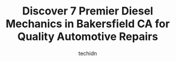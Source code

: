 ---
layout: ampstory
image: https://images.unsplash.com/photo-1628188859552-132bbeac6204?ixlib=rb-4.0.3&ixid=MnwxMjA3fDB8MHxwaG90by1wYWdlfHx8fGVufDB8fHx8&auto=format&fit=crop&w=640&h=853&q=80
author: techidn
featured: false
description: When it comes to finding reliable automotive experts in Bakersfield CA, USA, look no further than the 7 best Diesel Mechanic in the area. With their exceptional skills and dedication to prov
title: Discover 7 Premier Diesel Mechanics in Bakersfield CA for Quality Automotive Repairs
cover:
   title: Discover 7 Premier Diesel Mechanics in Bakersfield CA for Quality Automotive Repairs
   subtitle: Rickpate
   background: https://images.unsplash.com/photo-1628188859552-132bbeac6204?ixlib=rb-4.0.3&ixid=MnwxMjA3fDB8MHxwaG90by1wYWdlfHx8fGVufDB8fHx8&auto=format&fit=crop&w=640&h=853&q=80

pages: 
 - layout: thirds
   top: <h1>#1 CIRCLE M TRUCK REPAIR, INC</h1>
   bottom: "<p>I called the shop because they zcame highly recommended.They got me in right away and the same day called me back with a price and a Diagnosis.Pick my truck up a day earl</p>"
   background: https://www.knot35.com/toplist/wp-content/uploads/2023/06/best-diesel-mechanic-1-in-bakersfield-ca-1685833410.jpeg
   backgroundblur: true
 - layout: thirds
   top: <h1>#2 Petrol & Diesel MOBILE SERVICE LLC</h1>
   bottom: "<p>424 Melissa Ct, Bakersfield, CA 93304, United States</p>"
   background: https://www.knot35.com/toplist/wp-content/uploads/2023/06/best-diesel-mechanic-2-in-bakersfield-ca-1685833411.jpeg
   cta:
      link: https://www.knot35.com/toplist/discover-7-premier-diesel-mechanics-in-bakersfield-ca-for-quality-automotive-repairs/
      text: Discover 7 Premier Diesel Mechanics in Bakersfield CA for Quality Automotive Repairs
 - layout: thirds
   top: <h1>#3 Almaraz Diesel Repair Services</h1>
   bottom: "<p>2408 Arlana St, Bakersfield, CA 93304, United States</p>"
   background: https://www.knot35.com/toplist/wp-content/uploads/2023/06/best-diesel-mechanic-3-in-bakersfield-ca-1685833412.jpeg
   cta:
      link: https://www.knot35.com/toplist/discover-7-premier-diesel-mechanics-in-bakersfield-ca-for-quality-automotive-repairs/
      text: Discover 7 Premier Diesel Mechanics in Bakersfield CA for Quality Automotive Repairs
 - layout: thirds
   top: <h1>#4 Performance Truck And Diesel</h1>
   bottom: "<p>2429 Fruitvale Ave Suite 3, Bakersfield, CA 93308, United States</p>"
   background: https://images.unsplash.com/photo-1489694553447-4c9339da310d?ixlib=rb-4.0.3&ixid=MnwxMjA3fDB8MHxwaG90by1wYWdlfHx8fGVufDB8fHx8&auto=format&fit=crop&w=640&h=853&q=80
   cta:
      link: https://www.knot35.com/toplist/discover-7-premier-diesel-mechanics-in-bakersfield-ca-for-quality-automotive-repairs/
      text: Discover 7 Premier Diesel Mechanics in Bakersfield CA for Quality Automotive Repairs
 - layout: thirds
   top: <h1>#5 Diesel Kings Truck Repair, LLC</h1>
   bottom: "<p>1430 S Union Ave, Bakersfield, CA 93307, United States</p>"
   background: https://images.unsplash.com/photo-1515405295579-ba7b45403062?ixlib=rb-4.0.3&ixid=MnwxMjA3fDB8MHxwaG90by1wYWdlfHx8fGVufDB8fHx8&auto=format&fit=crop&w=640&h=853&q=80
   cta:
      link: https://www.knot35.com/toplist/discover-7-premier-diesel-mechanics-in-bakersfield-ca-for-quality-automotive-repairs/
      text: Discover 7 Premier Diesel Mechanics in Bakersfield CA for Quality Automotive Repairs
 - layout: thirds
   top: <h1>#6 Big Boys Diesel Repair Inc</h1>
   bottom: "<p>2572 S Union Ave, Bakersfield, CA 93307, United States</p>"
   background: https://images.unsplash.com/photo-1510906594845-bc082582c8cc?ixlib=rb-4.0.3&ixid=MnwxMjA3fDB8MHxwaG90by1wYWdlfHx8fGVufDB8fHx8&auto=format&fit=crop&w=640&h=853&q=80
   cta:
      link: https://www.knot35.com/toplist/discover-7-premier-diesel-mechanics-in-bakersfield-ca-for-quality-automotive-repairs/
      text: Discover 7 Premier Diesel Mechanics in Bakersfield CA for Quality Automotive Repairs
 - layout: thirds
   top: <h1>#7 Franco Mobile Repair</h1>
   bottom: "<p>425 Taft Hwy, Bakersfield, CA 93307, United States</p>"
   background: https://images.unsplash.com/photo-1462556791646-c201b8241a94?ixlib=rb-4.0.3&ixid=MnwxMjA3fDB8MHxwaG90by1wYWdlfHx8fGVufDB8fHx8&auto=format&fit=crop&w=640&h=853&q=80
   cta:
      link: https://www.knot35.com/toplist/discover-7-premier-diesel-mechanics-in-bakersfield-ca-for-quality-automotive-repairs/
      text: Discover 7 Premier Diesel Mechanics in Bakersfield CA for Quality Automotive Repairs
 - layout: thirds
   middle: Continue reading...
   background: https://images.unsplash.com/photo-1615749413727-825b59a857b5?ixlib=rb-4.0.3&ixid=MnwxMjA3fDB8MHxwaG90by1wYWdlfHx8fGVufDB8fHx8&auto=format&fit=crop&w=640&h=853&q=80
   cta:
      link: https://www.knot35.com/toplist/discover-7-premier-diesel-mechanics-in-bakersfield-ca-for-quality-automotive-repairs/
      text: Discover 7 Premier Diesel Mechanics in Bakersfield CA for Quality Automotive Repairs
      
---